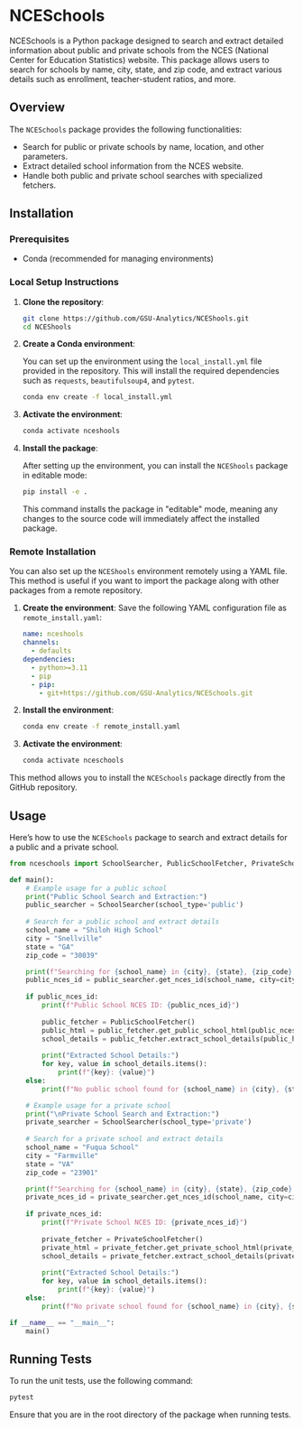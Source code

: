 # NCESchools

NCESchools is a Python package designed to search and extract detailed information about public and private schools from the NCES (National Center for Education Statistics) website. This package allows users to search for schools by name, city, state, and zip code, and extract various details such as enrollment, teacher-student ratios, and more.

## Overview

The `NCESchools` package provides the following functionalities:
- Search for public or private schools by name, location, and other parameters.
- Extract detailed school information from the NCES website.
- Handle both public and private school searches with specialized fetchers.

## Installation

### Prerequisites

- Conda (recommended for managing environments)

### Local Setup Instructions

1. **Clone the repository**:
   ```bash
   git clone https://github.com/GSU-Analytics/NCEShools.git
   cd NCEShools
   ```

2. **Create a Conda environment**:
   
   You can set up the environment using the `local_install.yml` file provided in the repository. This will install the required dependencies such as `requests`, `beautifulsoup4`, and `pytest`.

   ```bash
   conda env create -f local_install.yml
   ```

3. **Activate the environment**:
   ```bash
   conda activate nceshools
   ```

4. **Install the package**:
   
   After setting up the environment, you can install the `NCEShools` package in editable mode:

   ```bash
   pip install -e .
   ```

   This command installs the package in "editable" mode, meaning any changes to the source code will immediately affect the installed package.

### Remote Installation

You can also set up the `NCEShools` environment remotely using a YAML file. This method is useful if you want to import the package along with other packages from a remote repository.

1. **Create the environment**:
   Save the following YAML configuration file as `remote_install.yaml`:

   ```yaml
   name: nceshools
   channels:
     - defaults
   dependencies:
     - python>=3.11
     - pip
     - pip:
       - git+https://github.com/GSU-Analytics/NCESchools.git
   ```

2. **Install the environment**:
   ```bash
   conda env create -f remote_install.yaml
   ```

3. **Activate the environment**:
   ```bash
   conda activate nceschools
   ```

This method allows you to install the `NCESchools` package directly from the GitHub repository.

## Usage

Here’s how to use the `NCESchools` package to search and extract details for a public and a private school.

```python
from nceschools import SchoolSearcher, PublicSchoolFetcher, PrivateSchoolFetcher

def main():
    # Example usage for a public school
    print("Public School Search and Extraction:")
    public_searcher = SchoolSearcher(school_type='public')
    
    # Search for a public school and extract details
    school_name = "Shiloh High School"
    city = "Snellville"
    state = "GA"
    zip_code = "30039"

    print(f"Searching for {school_name} in {city}, {state}, {zip_code}...")
    public_nces_id = public_searcher.get_nces_id(school_name, city=city, state=state, zip_code=zip_code)
    
    if public_nces_id:
        print(f"Public School NCES ID: {public_nces_id}")
        
        public_fetcher = PublicSchoolFetcher()
        public_html = public_fetcher.get_public_school_html(public_nces_id)
        school_details = public_fetcher.extract_school_details(public_html)
        
        print("Extracted School Details:")
        for key, value in school_details.items():
            print(f"{key}: {value}")
    else:
        print(f"No public school found for {school_name} in {city}, {state}, {zip_code}.")

    # Example usage for a private school
    print("\nPrivate School Search and Extraction:")
    private_searcher = SchoolSearcher(school_type='private')
    
    # Search for a private school and extract details
    school_name = "Fuqua School"
    city = "Farmville"
    state = "VA"
    zip_code = "23901"

    print(f"Searching for {school_name} in {city}, {state}, {zip_code}...")
    private_nces_id = private_searcher.get_nces_id(school_name, city=city, state=state, zip_code=zip_code)
    
    if private_nces_id:
        print(f"Private School NCES ID: {private_nces_id}")
        
        private_fetcher = PrivateSchoolFetcher()
        private_html = private_fetcher.get_private_school_html(private_nces_id)
        school_details = private_fetcher.extract_school_details(private_html)
        
        print("Extracted School Details:")
        for key, value in school_details.items():
            print(f"{key}: {value}")
    else:
        print(f"No private school found for {school_name} in {city}, {state}, {zip_code}.")

if __name__ == "__main__":
    main()
```

## Running Tests

To run the unit tests, use the following command:

```bash
pytest
```

Ensure that you are in the root directory of the package when running tests.